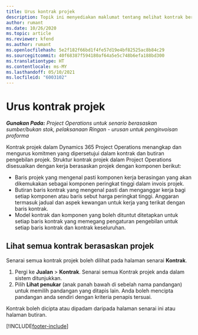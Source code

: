 ```yaml
---
title: Urus kontrak projek
description: Topik ini menyediakan maklumat tentang melihat kontrak berasaskan projek.
author: rumant
ms.date: 10/26/2020
ms.topic: article
ms.reviewer: kfend
ms.author: rumant
ms.openlocfilehash: 5e2f182f66bd1f4fe57d19e4bf82525ac8b84c29
ms.sourcegitcommit: 40f68387f594180af64a5e5c748b6efa188bd300
ms.translationtype: HT
ms.contentlocale: ms-MY
ms.lasthandoff: 05/10/2021
ms.locfileid: "6003102"
---
```

# <a name="manage-project-contracts"></a>Urus kontrak projek

_**Gunakan Pada:** Project Operations untuk senario berasaskan sumber/bukan stok, pelaksanaan Ringan - urusan untuk penginvoisan proforma_

Kontrak projek dalam Dynamics 365 Project Operations menangkap dan mengurus komitmen yang dipersetujui dalam kontrak dan butiran pengebilan projek. Struktur kontrak projek dalam Project Operations disesuaikan dengan kerja berasaskan projek dengan komponen berikut:

- Baris projek yang mengenal pasti komponen kerja berasingan yang akan dikemukakan sebagai komponen peringkat tinggi dalam invois projek.
- Butiran baris kontrak yang mengenal pasti dan menganggar kerja bagi setiap komponen atau baris sebut harga peringkat tinggi. Anggaran termasuk jadual dan aspek kewangan untuk kerja yang terikat dengan baris kontrak.
- Model kontrak dan komponen yang boleh dituntut ditetapkan untuk setiap baris kontrak yang memegang pengaturan pengebilan untuk setiap baris kontrak dan kontrak keseluruhan.

## <a name="view-all-project-based-contracts"></a>Lihat semua kontrak berasaskan projek

Senarai semua kontrak projek boleh dilihat pada halaman senarai **Kontrak**. 

1. Pergi ke **Jualan** > **Kontrak**. Senarai semua Kontrak projek anda dalam sistem ditunjukkan. 
2. Pilih **Lihat penukar** (anak panah bawah di sebelah nama pandangan) untuk memilih pandangan yang ditapis lain. Anda boleh mencipta pandangan anda sendiri dengan kriteria penapis tersuai.

Kontrak boleh dicipta atau dipadam daripada halaman senarai ini atau halaman butiran.


[!INCLUDE[footer-include](../../includes/footer-banner.md)]